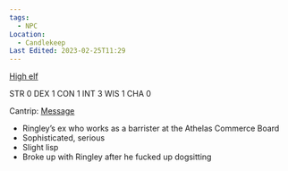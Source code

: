 ```yaml
---
tags:
  - NPC
Location:
  - Candlekeep
Last Edited: 2023-02-25T11:29
---
```

[High elf](https://5e.tools/races.html#elf%20(high)_phb)

STR 0 DEX 1 CON 1 INT 3 WIS 1 CHA 0

Cantrip: [Message](https://5e.tools/spells.html#message_phb)

  

- Ringley’s ex who works as a barrister at the Athelas Commerce Board
- Sophisticated, serious
- Slight lisp
- Broke up with Ringley after he fucked up dogsitting